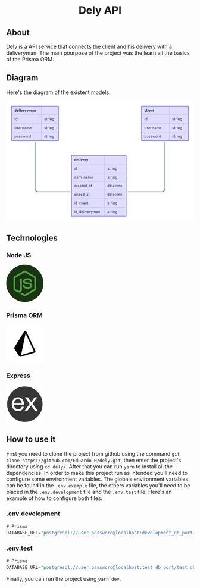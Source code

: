 <h1 align="center">Dely API</h1>

## About
Dely is a API service that connects the client and his delivery with a deliveryman. The main pourpose of the project was the learn all the basics of the Prisma ORM.

## Diagram
Here's the diagram of the existent models.

<img src=".github/dely_diagram.png" />

## Technologies
### Node JS
[<img src=".github/nodejs_logo.png" height="100" />](https://nodejs.org/en/)

### Prisma ORM
[<img src=".github/prisma_logo.png" height="100" />](https://www.prisma.io/)

### Express
[<img src=".github/express_logo.png" height="100" />](https://expressjs.com/)

## How to use it
First you need to clone the project from github using the command `git clone https://github.com/Eduardo-H/dely.git`, then enter the project's directory using `cd dely/`. After that you can run `yarn` to install all the dependencies. In order to make this project run as intended you'll need to configure some environment variables. The globals environment variables can be found in the ```.env.example``` file, the others variables you'll need to be placed in the ```.env.development``` file and the ```.env.test``` file. Here's an example of how to configure both files: 

### .env.development
```javascript
# Prisma
DATABASE_URL="postgresql://user:password@localhost:development_db_port/development_db_name"
```

### .env.test
```javascript
# Prisma
DATABASE_URL="postgresql://user:password@localhost:test_db_port/test_db_name"
```

Finally, you can run the project using `yarn dev`.